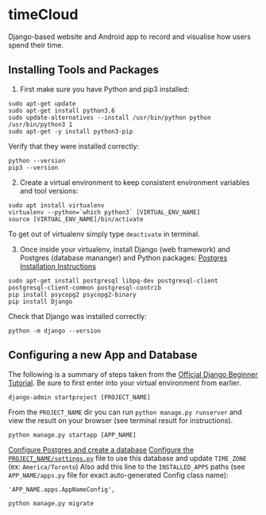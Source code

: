 # timeCloud
Django-based website and Android app to record and visualise 
how users spend their time.

## Installing Tools and Packages
1) First make sure you have Python and pip3 installed:
```
sudo apt-get update
sudo apt-get install python3.6
sudo update-alternatives --install /usr/bin/python python /usr/bin/python3 1
sudo apt-get -y install python3-pip
```
Verify that they were installed correctly:
```
python --version 
pip3 --version 
```


2) Create a virtual environment to keep consistent environment
variables and tool versions:
```
sudo apt install virtualenv
virtualenv --python=`which python3` [VIRTUAL_ENV_NAME]
source [VIRTUAL_ENV_NAME]/bin/activate
```
To get out of virtualenv simply type `deactivate` in terminal.


3) Once inside your virtualenv, install Django (web framework) and 
Postgres (database mananger) and Python packages:
[Postgres Installation Instructions](https://www.postgresql.org/download/)

```
sudo apt-get install postgresql libpq-dev postgresql-client postgresql-client-common postgresql-contrib
pip install psycopg2 psycopg2-binary
pip install Django
```
Check that Django was installed correctly:
```
python -m django --version
```

## Configuring a new App and Database
The following is a summary of steps taken from the 
[Official Django Beginner Tutorial](https://docs.djangoproject.com/en/2.1/intro/).
Be sure to first enter into your virtual environment from earlier.

```
django-admin startproject [PROJECT_NAME]
```

From the `PROJECT_NAME` dir you can run `python manage.py runserver` and view the 
result on your browser (see terminal result for instructions).



```
python manage.py startapp [APP_NAME]
```

[Configure Postgres and create a database](https://docs.djangoproject.com/en/2.1/ref/settings/#std:setting-DATABASES)
[Configure the  `PROJECT_NAME/settings.py`](https://docs.djangoproject.com/en/2.1/ref/settings/#std:setting-DATABASES) 
file to use this database and update `TIME_ZONE` (ex: `America/Toronto`)
Also add this line to the `INSTALLED_APPS` paths 
(see `APP_NAME/apps.py` file for exact auto-generated Config class name):
```
'APP_NAME.apps.AppNameConfig',
```

```
python manage.py migrate
```

